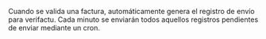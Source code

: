 Cuando se valida una factura, automáticamente genera el registro de
envío para verifactu. Cada minuto se enviarán todos aquellos registros
pendientes de enviar mediante un cron.
